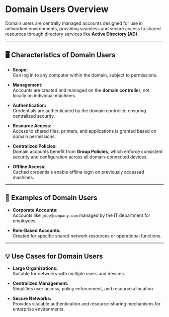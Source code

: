 # Domain Users Overview  

Domain users are centrally managed accounts designed for use in networked environments, providing seamless and secure access to shared resources through directory services like **Active Directory (AD)**.

---

## 🖥️ Characteristics of Domain Users  

- **Scope:**  
  Can log in to any computer within the domain, subject to permissions.  

- **Management:**  
  Accounts are created and managed on the **domain controller**, not locally on individual machines.  

- **Authentication:**  
  Credentials are authenticated by the domain controller, ensuring centralized security.  

- **Resource Access:**  
  Access to shared files, printers, and applications is granted based on domain permissions.  

- **Centralized Policies:**  
  Domain accounts benefit from **Group Policies**, which enforce consistent security and configuration across all domain-connected devices.  

- **Offline Access:**  
  Cached credentials enable offline login on previously accessed machines.  

---

## 📂 Examples of Domain Users  

- **Corporate Accounts:**  
  Accounts like `jdoe@company.com` managed by the IT department for employees.  

- **Role-Based Accounts:**  
  Created for specific shared network resources or operational functions.  

---

## 💡 Use Cases for Domain Users  

- **Large Organizations:**  
  Suitable for networks with multiple users and devices.  

- **Centralized Management:**  
  Simplifies user access, policy enforcement, and resource allocation.  

- **Secure Networks:**  
  Provides scalable authentication and resource-sharing mechanisms for enterprise environments.  
